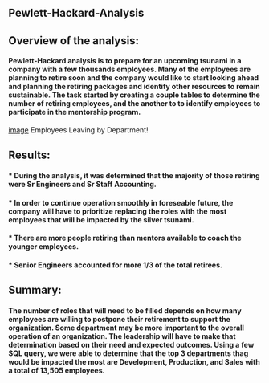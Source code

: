## Pewlett-Hackard-Analysis

## Overview of the analysis:
####  Pewlett-Hackard analysis is to prepare for an upcoming tsunami in a company with a few thousands employees. Many of the employees are planning to retire soon and the company would like to start looking ahead and planning the retiring packages and identify other resources to remain sustainable. The task started by creating a couple tables to determine the number of retiring employees, and the another to to identify employees to participate in the mentorship program.
[image](https://user-images.githubusercontent.com/111030781/203207119-2fbf672a-e83a-48aa-904a-8448ee3f7338.png)
Employees Leaving by Department!

## Results:
#### * During the analysis, it was determined that the majority of those retiring were Sr Engineers and Sr Staff Accounting.
#### * In order to continue operation smoothly in foreseable future, the company will have to prioritize replacing the roles with the most employees that will be impacted by the silver tsunami. 
#### * There are more people retiring than mentors available to coach the younger employees.
#### * Senior Engineers accounted for more 1/3 of the total retirees.

## Summary:
#### The number of roles that will need to be filled depends on how many employees are willing to postpone their retirement to support the organization. Some department may be more important to the overall operation of an organization. The leadership will have to make that determination based on their need and expected outcomes. Using a few SQL query, we were able to determine that the top 3 departments thag would be impacted the most are Development, Production, and Sales with a total of 13,505 employees.
